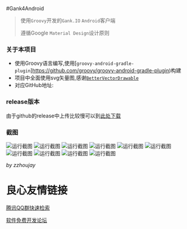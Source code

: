 #Gank4Android

> 使用`Groovy`开发的`Gank.IO` `Android`客户端
>
> 遵循Google `Material Design`设计原则

### 关于本项目

* 使用Groovy语言编写,使用[`groovy-android-gradle-plugin`]https://github.com/groovy/groovy-android-gradle-plugin)构建
* 项目中全面使用svg矢量图,感谢[`BetterVectorDrawable`](http://u.720life.cn/g/54145d0471d91890860f7f8463c03046b6ad20927ef05f6c87080f5bab0653b046f3a705680d47100eeb362cf346d763a1d72e5ad12a3e7f5a75f78f0a115948) 
* 对应GitHub地址: 

### release版本

由于github的release中上传比较慢可以到[此处下载](http://u.720life.cn/g/26706d8b72df01f4b0476eb7c0d5c2372e29a18db7ceb122592d3c10f8c537b8cb59582ccef7e88416d1177d346f44c6) 

### 截图
![运行截图](http://git.oschina.net/uploads/images/2015/0929/220758_085c1eb1_141009.jpeg "运行截图")
![运行截图](http://git.oschina.net/uploads/images/2015/0929/220831_147fc0c6_141009.jpeg "运行截图")
![运行截图](http://git.oschina.net/uploads/images/2015/0929/220846_6352f286_141009.jpeg "运行截图")
![运行截图](http://git.oschina.net/uploads/images/2015/0929/220909_17bb9a0e_141009.jpeg "运行截图")
![运行截图](http://git.oschina.net/uploads/images/2015/0929/220925_e86328e7_141009.jpeg "运行截图")
![运行截图](http://git.oschina.net/uploads/images/2015/0929/220933_ca9446c7_141009.jpeg "运行截图")
![运行截图](http://git.oschina.net/uploads/images/2015/0929/220940_187a5e9b_141009.jpeg "运行截图")
![运行截图](http://git.oschina.net/uploads/images/2015/0929/220953_e16a8999_141009.jpeg "运行截图")
![运行截图](http://git.oschina.net/uploads/images/2015/0929/220959_513cdc48_141009.jpeg "运行截图")
![运行截图](http://git.oschina.net/uploads/images/2015/0929/221006_39429de7_141009.jpeg "运行截图")

_by zzhoujay_



 # 良心友情链接

[腾讯QQ群快速检索](http://u.720life.cn/s/8cf73f7c)

[软件免费开发论坛](http://u.720life.cn/s/bbb01dc0)